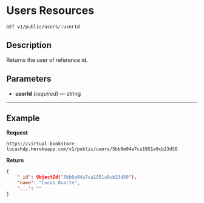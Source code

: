 # Users Resources

    GET v1/public/users/:userId

## Description
Returns the user of reference id.

## Parameters

- **userId** _(required)_ — string

***

## Example
**Request**

    https://virtual-bookstore-lucashdp.herokuapp.com/v1/public/users/5bb0e04a7ca1951a9cb23d50

**Return**
``` json
{
    "_id": ObjectId("5bb0e04a7ca1951a9cb23d50"),
    "name": "Lucas Duarte",
    "...": ""
}
```